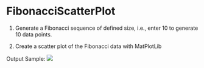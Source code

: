 # FibonacciScatterPlot

1) Generate a Fibonacci sequence of defined size, i.e., enter 10 to generate 10 data points.

2) Create a scatter plot of the Fibonacci data with MatPlotLib

Output Sample:
<img src="/Images/Fibonacci/FibPlot.png" class="inline"/><br>
